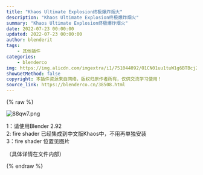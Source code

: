 ```yaml
---
title: "Khaos Ultimate Explosion终极爆炸烟火"
description: "Khaos Ultimate Explosion终极爆炸烟火"
summary: "Khaos Ultimate Explosion终极爆炸烟火"
date: 2022-07-23 00:00:00
updated: 2022-07-23 00:00:00
author: blenderit
tags: 
    - 其他插件
categories:
    - blenderco
img: https://img.alicdn.com/imgextra/i1/751044092/O1CN01uu1tuW1g6BTBcj2yU_!!751044092.png
showGetMethod: false
copyright: 本插件资源来自网络，版权归原作者所有，仅供交流学习使用！
source_link: https://blenderco.cn/38508.html
---
```


{% raw %}
<p><img class="aligncenter" src="https://img.alicdn.com/imgextra/i1/751044092/O1CN01uu1tuW1g6BTBcj2yU_!!751044092.png" alt="88qw7.png"></p><p>1：请使用Blender 2.92<br>
2: fire shader 已经集成到中文版Khaos中，不用再单独安装<br>
3：fire shader 位置见图片</p><p>（具体详情在文件内部）</p>
<div style="display: none">blenderco</div>
{% endraw %}